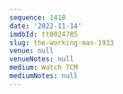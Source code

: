 ```yaml
---
sequence: 1418
date: '2022-11-14'
imdbId: tt0024785
slug: the-working-man-1933
venue: null
venueNotes: null
medium: Watch TCM
mediumNotes: null
---
```


